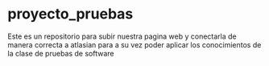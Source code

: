 # proyecto_pruebas
Este es un repositorio para subir nuestra pagina web y conectarla de manera correcta a atlasian para a su vez poder aplicar los conocimientos de la clase de pruebas de software
